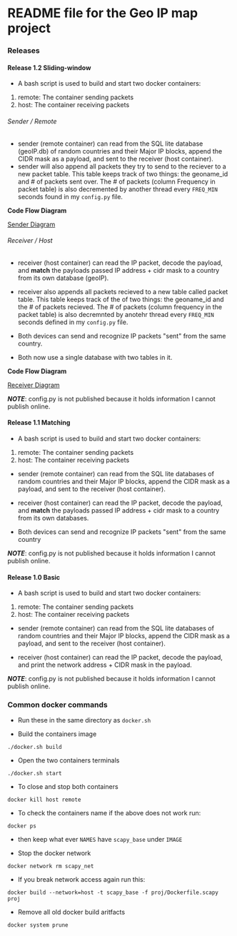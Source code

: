 # README file for the Geo IP map project


### Releases 

#### Release 1.2 Sliding-window 

- A bash script is used to build and start two docker containers: 
1. remote: The container sending packets 
2. host: The container receiving packets


###### Sender / Remote
- sender (remote container) can read from the SQL lite database (geoIP.db) of random countries and their Major IP blocks, append the CIDR mask as a payload, and sent to the receiver (host container). 
- sender will also append all packets they try to send to the reciever to a new packet table. This table keeps track of two things: the geoname_id and # of packets sent over. The # of packets (column Frequency in packet table) is also decremented by another thread every `FREQ_MIN` seconds found in my `config.py` file. 

**Code Flow Diagram**

[Sender Diagram](images/v1.2/sender_remote.light.png)

###### Receiver / Host
- receiver (host container) can read the IP packet, decode the payload, and **match** the payloads passed IP address + cidr mask to a country from its own database (geoIP).
- receiver also appends all packets recieved to a new table called packet table. This table keeps track of the of two things: the geoname_id and the # of packets recieved. The # of packets (column frequency in the packet table) is also decremnted by anotehr thread every `FREQ_MIN` seconds defined in my `config.py` file. 

- Both devices can send and recognize IP packets "sent" from the same country. 

- Both now use a single database with two tables in it.

**Code Flow Diagram**

[Receiver Diagram](images/v1.2/receiver_host.light.png)

***NOTE***: config.py is not published because it holds information I cannot publish online.

#### Release 1.1 Matching 

- A bash script is used to build and start two docker containers: 
1. remote: The container sending packets 
2. host: The container receiving packets

- sender (remote container) can read from the SQL lite databases of random countries and their Major IP blocks, append the CIDR mask as a payload, and sent to the receiver (host container).  

- receiver (host container) can read the IP packet, decode the payload, and **match** the payloads passed IP address + cidr mask to a country from its own databases.

- Both devices can send and recognize IP packets "sent" from the same country

***NOTE***: config.py is not published because it holds information I cannot publish online.



#### Release 1.0 Basic
- A bash script is used to build and start two docker containers: 
1. remote: The container sending packets 
2. host: The container receiving packets

- sender (remote container) can read from the SQL lite databases of random countries and their Major IP blocks, append the CIDR mask as a payload, and sent to the receiver (host container).  

- receiver (host container) can read the IP packet, decode the payload, and print the network address + CIDR mask in the payload. 

***NOTE***: config.py is not published because it holds information I cannot publish online.


### Common docker commands
- Run these in the same directory as `docker.sh`

- Build the containers image
```
./docker.sh build
```

- Open the two containers terminals 
```
./docker.sh start
```

- To close and stop both containers
```
docker kill host remote
```

- To check the containers name if the above does not work run: 
```
docker ps
```
- then keep what ever `NAMES` have `scapy_base` under `IMAGE`

- Stop the docker network
```
docker network rm scapy_net
```

- If you break network access again run this: 
```
docker build --network=host -t scapy_base -f proj/Dockerfile.scapy proj
```

- Remove all old docker build aritfacts 
```
docker system prune
```